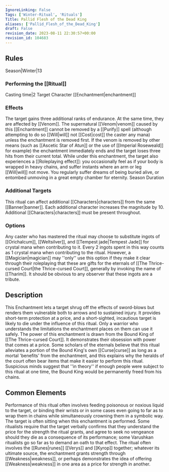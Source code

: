 ```yaml
---
IgnoreLinking: False
Tags: ['Winter-Ritual', 'Rituals']
Title: Pallid Flesh of the Dead King
aliases: ['Pallid_Flesh_of_the_Dead_King']
draft: False
revision_date: 2023-08-11 22:30:57+00:00
revision_id: 104683
---
```


## Rules
Season|Winter|13
### Performing the [[Ritual]]
Casting time|2 Target Character
[[Enchantment|enchantment]]
### Effects
The target gains three additional ranks of endurance. At the same time, they are affected by [[Venom]]. The supernatural [[Venom|venom]] caused by this [[Enchantment]] cannot be removed by a [[Purify]] spell (although attempting to do so [[Will|will]] not [[Cost|cost]] the caster any mana) unless the enchantment is removed first. 
If the venom is removed by other means (such as [[Ascetic Star of Atun]] or the use of [[Imperial Roseweald]] for example) the enchantment immediately ends and the target loses three hits from their current total.
While under this enchantment, the target also experiences a [[Roleplaying effect]]: you occasionally feel as if your body is wrapped in heavy chains, and suffer instants where an arm or leg [[Will|will]] not move. You regularly suffer dreams of being buried alive, or entombed unmoving in a great empty chamber for eternity.
Season Duration
### Additional Targets
This ritual can affect additional [[Characters|characters]] from the same [[Banner|banner]]. Each additional character increases the magnitude by 10. Additional [[Characters|characters]] must be present throughout.
### Options
Any caster who has mastered the ritual may choose to substitute ingots of [[Orichalcum]], [[Weltsilver]], and [[Tempest jade|Tempest Jade]] for crystal mana when contributing to it. Every 2 ingots spent in this way counts as 1 crystal mana when contributing to the ritual. However, a [[Magician|magician]] may ''only'' use this option if they make it clear through their roleplaying that these are gifts for the eternals of [[The Thrice-cursed Court|the Thrice-cursed Court]], generally by invoking the name of [[Tharim]]. It should be obvious to any observer that these ingots are a tribute.
## Description
This Enchantment lets a target shrug off the effects of sword-blows but renders them vulnerable both to arrows and to sustained injury. It provides short-term protection at a price, and a short-sighted, incautious target is likely to die under the influence of this ritual. Only a warrior who understands the limitations the enchantment places on them can use it safely.
The power of this enchantment is drawn from the Bound King of [[The Thrice-cursed Court]]. It demonstrates their obsession with power that comes at a price. Some scholars of the eternals believe that this ritual alleviates a portion of the Bound King's own [[Curse|curse]] as long as a mortal 'benefits' from the enchantment, and this explains why the heralds of the court often bear items that make it easier to perform this ritual. Suspicious minds suggest that ''in theory'' if enough people were subject to this ritual at one time, the Bound King would be permanently freed from his chains.
## Common Elements
Performance of this ritual often involves feeding poisonous or noxious liquid to the target, or binding their wrists or in some cases even going to far as to wrap them in chains while simultaneously crowning them in a symbolic way. The target is often sitting when this enchantment is performed. Some ritualists require that the target verbally confirms that they understand the price for the strength the ritual grants, and agree to seek no vengeance should they die as a consequence of its performance; some Varushkan ritualists go so far as to demand an oath to that effect.
The ritual often involves the [[Runes|runes]] [[Verys]] and [[Kyrop]] together; whatever its ultimate source, the enchantment grants strength through [[Weakness|weakness]], or perhaps demonstrates the idea of offering [[Weakness|weakness]] in one area as a price for strength in another.